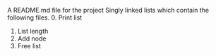 A README.md file for the project Singly linked lists
which contain the following files.
0. Print list
1. List length
2. Add node
4. Free list

